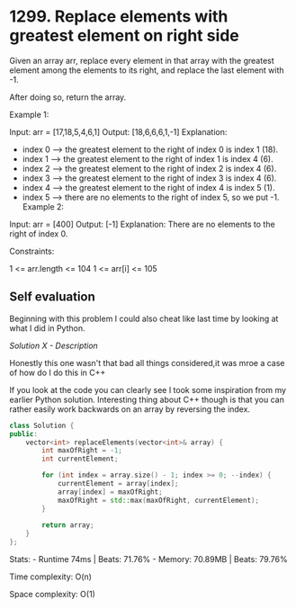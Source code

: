 # 1299. Replace elements with greatest element on right side

Given an array arr, replace every element in that array with the greatest element among the elements to its right, and replace the last element with -1.

After doing so, return the array.

 

Example 1:

Input: arr = [17,18,5,4,6,1]
Output: [18,6,6,6,1,-1]
Explanation: 
- index 0 --> the greatest element to the right of index 0 is index 1 (18).
- index 1 --> the greatest element to the right of index 1 is index 4 (6).
- index 2 --> the greatest element to the right of index 2 is index 4 (6).
- index 3 --> the greatest element to the right of index 3 is index 4 (6).
- index 4 --> the greatest element to the right of index 4 is index 5 (1).
- index 5 --> there are no elements to the right of index 5, so we put -1.
Example 2:

Input: arr = [400]
Output: [-1]
Explanation: There are no elements to the right of index 0.
 

Constraints:

1 <= arr.length <= 104
1 <= arr[i] <= 105

## Self evaluation

Beginning with this problem I could also cheat like last time by looking at what I did in Python.


*Solution X - Description*

Honestly this one wasn't that bad all things considered,it was mroe a case of how do I do this in C++

If you look at the code you can clearly see I took some inspiration from my earlier Python solution.
Interesting thing about C++ though is that you can rather easily work backwards on an array by reversing the index.


```cpp
class Solution {
public:
    vector<int> replaceElements(vector<int>& array) {
        int maxOfRight = -1;
        int currentElement;

        for (int index = array.size() - 1; index >= 0; --index) {
            currentElement = array[index];
            array[index] = maxOfRight;
            maxOfRight = std::max(maxOfRight, currentElement);
        }
        
        return array;
    }
};
```
Stats:
    - Runtime 74ms | Beats: 71.76%
    - Memory: 70.89MB | Beats: 79.76%

Time complexity: O(n)

Space complexity: O(1)